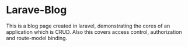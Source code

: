 # Larave-Blog
This is a blog page created in laravel, demonstrating the cores of an application which is CRUD. Also this covers access control, authorization and route-model binding.
